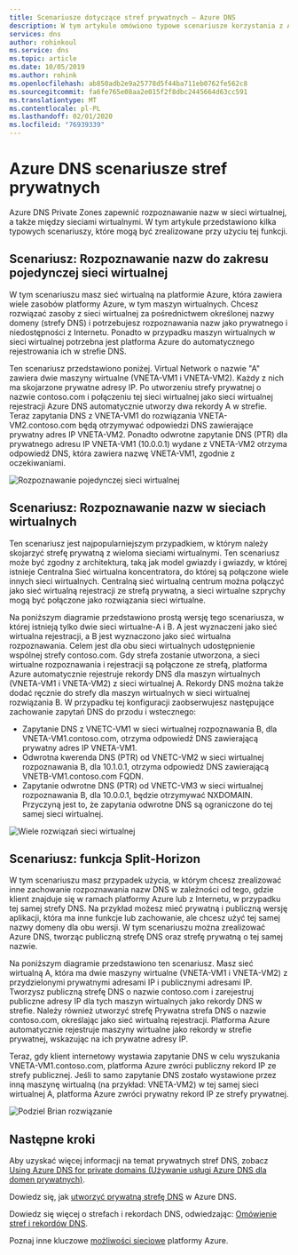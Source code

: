 ```yaml
---
title: Scenariusze dotyczące stref prywatnych — Azure DNS
description: W tym artykule omówiono typowe scenariusze korzystania z Azure DNS Private Zones.
services: dns
author: rohinkoul
ms.service: dns
ms.topic: article
ms.date: 10/05/2019
ms.author: rohink
ms.openlocfilehash: ab850adb2e9a25778d5f44ba711eb0762fe562c8
ms.sourcegitcommit: fa6fe765e08aa2e015f2f8dbc2445664d63cc591
ms.translationtype: MT
ms.contentlocale: pl-PL
ms.lasthandoff: 02/01/2020
ms.locfileid: "76939339"
---
```

# <a name="azure-dns-private-zones-scenarios"></a>Azure DNS scenariusze stref prywatnych

Azure DNS Private Zones zapewnić rozpoznawanie nazw w sieci wirtualnej, a także między sieciami wirtualnymi. W tym artykule przedstawiono kilka typowych scenariuszy, które mogą być zrealizowane przy użyciu tej funkcji.

## <a name="scenario-name-resolution-scoped-to-a-single-virtual-network"></a>Scenariusz: Rozpoznawanie nazw do zakresu pojedynczej sieci wirtualnej
W tym scenariuszu masz sieć wirtualną na platformie Azure, która zawiera wiele zasobów platformy Azure, w tym maszyn wirtualnych. Chcesz rozwiązać zasoby z sieci wirtualnej za pośrednictwem określonej nazwy domeny (strefy DNS) i potrzebujesz rozpoznawania nazw jako prywatnego i niedostępności z Internetu. Ponadto w przypadku maszyn wirtualnych w sieci wirtualnej potrzebna jest platforma Azure do automatycznego rejestrowania ich w strefie DNS. 

Ten scenariusz przedstawiono poniżej. Virtual Network o nazwie "A" zawiera dwie maszyny wirtualne (VNETA-VM1 i VNETA-VM2). Każdy z nich ma skojarzone prywatne adresy IP. Po utworzeniu strefy prywatnej o nazwie contoso.com i połączeniu tej sieci wirtualnej jako sieci wirtualnej rejestracji Azure DNS automatycznie utworzy dwa rekordy A w strefie. Teraz zapytania DNS z VNETA-VM1 do rozwiązania VNETA-VM2.contoso.com będą otrzymywać odpowiedzi DNS zawierające prywatny adres IP VNETA-VM2. Ponadto odwrotne zapytanie DNS (PTR) dla prywatnego adresu IP VNETA-VM1 (10.0.0.1) wydane z VNETA-VM2 otrzyma odpowiedź DNS, która zawiera nazwę VNETA-VM1, zgodnie z oczekiwaniami. 

![Rozpoznawanie pojedynczej sieci wirtualnej](./media/private-dns-scenarios/single-vnet-resolution.png)

## <a name="scenario-name-resolution-across-virtual-networks"></a>Scenariusz: Rozpoznawanie nazw w sieciach wirtualnych

Ten scenariusz jest najpopularniejszym przypadkiem, w którym należy skojarzyć strefę prywatną z wieloma sieciami wirtualnymi. Ten scenariusz może być zgodny z architekturą, taką jak model gwiazdy i gwiazdy, w której istnieje Centralna Sieć wirtualna koncentratora, do której są połączone wiele innych sieci wirtualnych. Centralną sieć wirtualną centrum można połączyć jako sieć wirtualną rejestracji ze strefą prywatną, a sieci wirtualne szprychy mogą być połączone jako rozwiązania sieci wirtualne. 

Na poniższym diagramie przedstawiono prostą wersję tego scenariusza, w której istnieją tylko dwie sieci wirtualne-A i B. A jest wyznaczeni jako sieć wirtualna rejestracji, a B jest wyznaczono jako sieć wirtualna rozpoznawania. Celem jest dla obu sieci wirtualnych udostępnienie wspólnej strefy contoso.com. Gdy strefa zostanie utworzona, a sieci wirtualne rozpoznawania i rejestracji są połączone ze strefą, platforma Azure automatycznie rejestruje rekordy DNS dla maszyn wirtualnych (VNETA-VM1 i VNETA-VM2) z sieci wirtualnej A. Rekordy DNS można także dodać ręcznie do strefy dla maszyn wirtualnych w sieci wirtualnej rozwiązania B. W przypadku tej konfiguracji zaobserwujesz następujące zachowanie zapytań DNS do przodu i wstecznego:
* Zapytanie DNS z VNETC-VM1 w sieci wirtualnej rozpoznawania B, dla VNETA-VM1.contoso.com, otrzyma odpowiedź DNS zawierającą prywatny adres IP VNETA-VM1.
* Odwrotna kwerenda DNS (PTR) od VNETC-VM2 w sieci wirtualnej rozpoznawania B, dla 10.1.0.1, otrzyma odpowiedź DNS zawierającą VNETB-VM1.contoso.com FQDN.  
* Zapytanie odwrotne DNS (PTR) od VNETC-VM3 w sieci wirtualnej rozpoznawania B, dla 10.0.0.1, będzie otrzymywać NXDOMAIN. Przyczyną jest to, że zapytania odwrotne DNS są ograniczone do tej samej sieci wirtualnej. 


![Wiele rozwiązań sieci wirtualnej](./media/private-dns-scenarios/multi-vnet-resolution.png)

## <a name="scenario-split-horizon-functionality"></a>Scenariusz: funkcja Split-Horizon

W tym scenariuszu masz przypadek użycia, w którym chcesz zrealizować inne zachowanie rozpoznawania nazw DNS w zależności od tego, gdzie klient znajduje się w ramach platformy Azure lub z Internetu, w przypadku tej samej strefy DNS. Na przykład możesz mieć prywatną i publiczną wersję aplikacji, która ma inne funkcje lub zachowanie, ale chcesz użyć tej samej nazwy domeny dla obu wersji. W tym scenariuszu można zrealizować Azure DNS, tworząc publiczną strefę DNS oraz strefę prywatną o tej samej nazwie.

Na poniższym diagramie przedstawiono ten scenariusz. Masz sieć wirtualną A, która ma dwie maszyny wirtualne (VNETA-VM1 i VNETA-VM2) z przydzielonymi prywatnymi adresami IP i publicznymi adresami IP. Tworzysz publiczną strefę DNS o nazwie contoso.com i zarejestruj publiczne adresy IP dla tych maszyn wirtualnych jako rekordy DNS w strefie. Należy również utworzyć strefę Prywatna strefa DNS o nazwie contoso.com, określając jako sieć wirtualną rejestracji. Platforma Azure automatycznie rejestruje maszyny wirtualne jako rekordy w strefie prywatnej, wskazując na ich prywatne adresy IP.

Teraz, gdy klient internetowy wystawia zapytanie DNS w celu wyszukania VNETA-VM1.contoso.com, platforma Azure zwróci publiczny rekord IP ze strefy publicznej. Jeśli to samo zapytanie DNS zostało wystawione przez inną maszynę wirtualną (na przykład: VNETA-VM2) w tej samej sieci wirtualnej A, platforma Azure zwróci prywatny rekord IP ze strefy prywatnej. 

![Podziel Brian rozwiązanie](./media/private-dns-scenarios/split-brain-resolution.png)

## <a name="next-steps"></a>Następne kroki
Aby uzyskać więcej informacji na temat prywatnych stref DNS, zobacz [Using Azure DNS for private domains (Używanie usługi Azure DNS dla domen prywatnych)](private-dns-overview.md).

Dowiedz się, jak [utworzyć prywatną strefę DNS](./private-dns-getstarted-powershell.md) w Azure DNS.

Dowiedz się więcej o strefach i rekordach DNS, odwiedzając: [Omówienie stref i rekordów DNS](dns-zones-records.md).

Poznaj inne kluczowe [możliwości sieciowe](../networking/networking-overview.md) platformy Azure.

